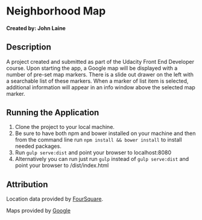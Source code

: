 # Neighborhood Map
#### Created by: John Laine

## Description
A project created and submitted as part of the Udacity Front End Developer course.
Upon starting the app, a Google map will be displayed with a number of
pre-set map markers. There is a slide out drawer on the left with a searchable
list of these markers. When a marker of list item is selected, additional information
will appear in an info window above the selected map marker.

## Running the Application
1. Clone the project to your local machine.
2. Be sure to have both npm and bower installed on your machine and then from the command line run `npm install && bower install` to install needed packages.
3. Run `gulp serve:dist` and point your browser to localhost:8080
4. Alternatively you can run just run `gulp` instead of `gulp serve:dist` and point your browser to /dist/index.html


## Attribution
Location data provided by [FourSquare](https://foursquare.com).

Maps provided by [Google](https://www.google.com/maps)


